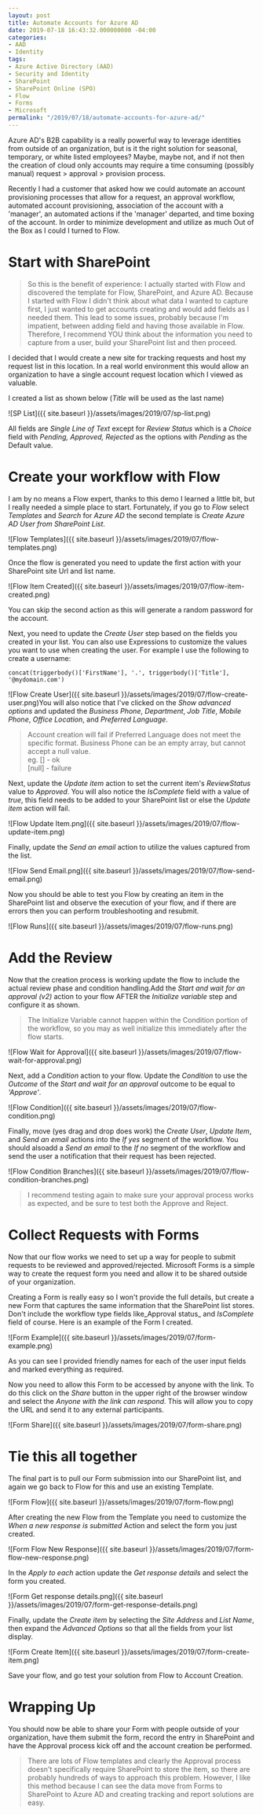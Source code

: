 ```yaml
---
layout: post
title: Automate Accounts for Azure AD
date: 2019-07-18 16:43:32.000000000 -04:00
categories:
- AAD
- Identity
tags:
- Azure Active Directory (AAD)
- Security and Identity
- SharePoint
- SharePoint Online (SPO)
- Flow
- Forms
- Microsoft
permalink: "/2019/07/18/automate-accounts-for-azure-ad/"
---
```

Azure AD's B2B capability is a really powerful way to leverage identities from outside of an organization, but is it the right solution for seasonal, temporary, or white listed employees? Maybe, maybe not, and if not then the creation of cloud only accounts may require a time consuming (possibly manual) request \> approval \> provision process.
<!--more-->

Recently I had a customer that asked how we could automate an account provisioning processes that allow for a request, an approval workflow, automated account provisioning, association of the account with a 'manager', an automated actions if the 'manager' departed, and time boxing of the account. In order to minimize development and utilize as much Out of the Box as I could I turned to Flow.

# Start with SharePoint

> So this is the benefit of experience: I actually started with Flow and discovered the template for Flow, SharePoint, and Azure AD. Because I started with Flow I didn't think about what data I wanted to capture first, I just wanted to get accounts creating and would add fields as I needed them. This lead to some issues, probably because I'm impatient, between adding field and having those available in Flow. Therefore, I recommend YOU think about the information you need to capture from a user, build your SharePoint list and then proceed.

I decided that I would create a new site for tracking requests and host my request list in this location. In a real world environment this would allow an organization to have a single account request location which I viewed as valuable.

I created a list as shown below (_Title_ will be used as the last name)

![SP List]({{ site.baseurl }}/assets/images/2019/07/sp-list.png)

All fields are _Single Line of Text_ except for _Review Status_ which is a _Choice_ field with _Pending, Approved, Rejected_ as the options with _Pending_ as the Default value.

# Create your workflow with Flow

I am by no means a Flow expert, thanks to this demo I learned a little bit, but I really needed a simple place to start. Fortunately, if you go to _Flow_ select _Templates_ and _Search_ for _Azure AD_ the second template is _Create Azure AD User from SharePoint List_.

![Flow Templates]({{ site.baseurl }}/assets/images/2019/07/flow-templates.png)

Once the flow is generated you need to update the first action with your SharePoint site Url and list name.

![Flow Item Created]({{ site.baseurl }}/assets/images/2019/07/flow-item-created.png)

You can skip the second action as this will generate a random password for the account.

Next, you need to update the _Create User_ step based on the fields you created in your list. You can also use Expressions to customize the values you want to use when creating the user. For example I use the following to create a username:

```
concat(triggerbody()['FirstName'], '.', triggerbody()['Title'], '@mydomain.com')
```

![Flow Create User]({{ site.baseurl }}/assets/images/2019/07/flow-create-user.png)You will also notice that I've clicked on the _Show advanced options_ and updated the _Business Phone_, _Department_, _Job Title_, _Mobile Phone_, _Office Location_, and _Preferred Language_.

> Account creation will fail if Preferred Language does not meet the specific format. Business Phone can be an empty array, but cannot accept a null value.  
> eg. [] - ok  
> [null] - failure

Next, update the _Update item_ action to set the current item's _ReviewStatus_ value to _Approved_. You will also notice the _IsComplete_ field with a value of _true_, this field needs to be added to your SharePoint list or else the _Update item_ action will fail.

![Flow Update Item.png]({{ site.baseurl }}/assets/images/2019/07/flow-update-item.png)

Finally, update the _Send an email_ action to utilize the values captured from the list.

![Flow Send Email.png]({{ site.baseurl }}/assets/images/2019/07/flow-send-email.png)

Now you should be able to test you Flow by creating an item in the SharePoint list and observe the execution of your flow, and if there are errors then you can perform troubleshooting and resubmit.

![Flow Runs]({{ site.baseurl }}/assets/images/2019/07/flow-runs.png)

# Add the Review

Now that the creation process is working update the flow to include the actual review phase and condition handling.Add the _Start and wait for an approval (v2)_ action to your flow AFTER the _Initialize variable_ step and configure it as shown.

> The Initialize Variable cannot happen within the Condition portion of the workflow, so you may as well initialize this immediately after the flow starts.

![Flow Wait for Approval]({{ site.baseurl }}/assets/images/2019/07/flow-wait-for-approval.png)

Next, add a _Condition_ action to your flow. Update the _Condition_ to use the _Outcome_ of the _Start and wait for an approval_ outcome to be equal to _'Approve'_.

![Flow Condition]({{ site.baseurl }}/assets/images/2019/07/flow-condition.png)

Finally, move (yes drag and drop does work) the _Create User_, _Update Item_, and _Send an email_ actions into the _If yes_ segment of the workflow. You should alsoadd a _Send an email_ to the _If no_ segment of the workflow and send the user a notification that their request has been rejected.

![Flow Condition Branches]({{ site.baseurl }}/assets/images/2019/07/flow-condition-branches.png)

> I recommend testing again to make sure your approval process works as expected, and be sure to test both the Approve and Reject.

# Collect Requests with Forms

Now that our flow works we need to set up a way for people to submit requests to be reviewed and approved/rejected. Microsoft Forms is a simple way to create the request form you need and allow it to be shared outside of your organization.

Creating a Form is really easy so I won't provide the full details, but create a new Form that captures the same information that the SharePoint list stores. Don't include the workflow type fields like_Approval status_ and _IsComplete_ field of course. Here is an example of the Form I created.

![Form Example]({{ site.baseurl }}/assets/images/2019/07/form-example.png)

As you can see I provided friendly names for each of the user input fields and marked everything as required.

Now you need to allow this Form to be accessed by anyone with the link. To do this click on the _Share_ button in the upper right of the browser window and select the _Anyone with the link can respond_. This will allow you to copy the URL and send it to any external participants.

![Form Share]({{ site.baseurl }}/assets/images/2019/07/form-share.png)

# Tie this all together

The final part is to pull our Form submission into our SharePoint list, and again we go back to Flow for this and use an existing Template.

![Form Flow]({{ site.baseurl }}/assets/images/2019/07/form-flow.png)

After creating the new Flow from the Template you need to customize the _When a new response is submitted_ Action and select the form you just created.

![Form Flow New Response]({{ site.baseurl }}/assets/images/2019/07/form-flow-new-response.png)

In the _Apply to each_ action update the _Get response details_ and select the form you created.

![Form Get response details.png]({{ site.baseurl }}/assets/images/2019/07/form-get-response-details.png)

Finally, update the _Create item_ by selecting the _Site Address_ and _List Name_, then expand the _Advanced Options_ so that all the fields from your list display.

![Form Create Item]({{ site.baseurl }}/assets/images/2019/07/form-create-item.png)

Save your flow, and go test your solution from Flow to Account Creation.

# Wrapping Up

You should now be able to share your Form with people outside of your organization, have them submit the form, record the entry in SharePoint and have the Approval process kick off and the account creation be performed.

> There are lots of Flow templates and clearly the Approval process doesn't specifically require SharePoint to store the item, so there are probably hundreds of ways to approach this problem. However, I like this method because I can see the data move from Forms to SharePoint to Azure AD and creating tracking and report solutions are easy.

